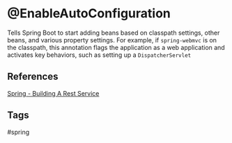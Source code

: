 # @EnableAutoConfiguration

Tells Spring Boot to start adding beans based on classpath settings, other beans, and various property settings. For example, if `spring-webmvc` is on the classpath, this annotation flags the application as a web application and activates key behaviors, such as setting up a `DispatcherServlet`

## References
[Spring - Building A Rest Service](https://spring.io/guides/gs/rest-service/#initial)
## Tags
#spring

